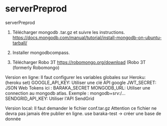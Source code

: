 # serverPreprod
serverPreprod

1. Télécharger mongodb .tar.gz et suivre les instructions.
https://docs.mongodb.com/manual/tutorial/install-mongodb-on-ubuntu-tarball/

2. Installer mongodbcompass. 

3. Télécharger Robo 3T
https://robomongo.org/download (Robo 3T (formerly Robomongo)

Version en ligne:
Il faut configurer les variables globales sur Heroku: (heroku set)
GOOGLE_API_KEY:   Utiliser une clé API google
JWT_SECRET:       JSON Web Tokens ici : BARAKA_SECRET
MONGODB_URL:      Utiliser une connection au mongodb atlas. Exemple : mongodb+srv:/...
SENDGRID_API_KEY: Utiliser l'API SendGrid

Version local:
Il faut demander le fichier conf.tar.gz
Attention ce fichier ne devra pas jamais être publier en ligne.
use baraka-test -> créer une base de donnée
